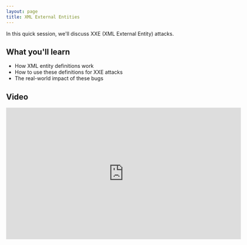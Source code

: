 ```yaml
---
layout: page
title: XML External Entities
---
```


In this quick session, we'll discuss XXE (XML External Entity) attacks.  

What you'll learn
-----------------

- How XML entity definitions work
- How to use these definitions for XXE attacks
- The real-world impact of these bugs

Video
-----

<div class="container">
	<iframe id="ytplayer" type="text/html" width="640" height="360" src="https://www.youtube-nocookie.com/embed/8NX3Z97ckAQ?rel=0&autoplay=0&origin={{ site.url }}" frameborder="0"></iframe>
</div>
